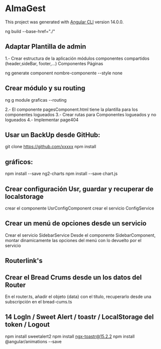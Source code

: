 # AlmaGest

This project was generated with [Angular CLI](https://github.com/angular/angular-cli) version 14.0.0.

ng build --base-href="./"
## Adaptar Plantilla de admin

1.- Crear estructura de la aplicación
módulos
componentes compartidos (header,sideBar, footer,...)
Componentes
Páginas

ng generate component nombre-componente --style none


## Crear módulo y su routing
ng g module graficas --routing

2.- El componente pagesComponent.html tiene la plantilla para los componentes logueados
3.- Crear rutas para Componentes logueados y no logueados
4.- Implementar page404

## Usar un BackUp desde GitHub:
git clone https://github.com/xxxxx
npm install

## gráficos:
npm install --save ng2-charts
npm install --save chart.js

## Crear configuración Usr, guardar y recuperar de localstorage
crear el componente UsrConfigComponent
crear el servicio ConfigService

## Crear un menú de opciones desde un servicio
Crear el servicio SidebarService
Desde el componente SidebarComponent, montar dinamicamente las opciones del menú con lo devuelto por el servicio


## Routerlink's

## Crear el Bread Crums desde un los datos del Router
En el router.ts, añadir el objeto {data} con el título, recuperarlo desde una subscripción en el bread-cums.ts

## 14 LogIn / Sweet Alert / toastr / LocalStorage del token / Logout
 
npm install sweetalert2
npm install ngx-toastr@15.2.2
npm install @angular/animations --save


